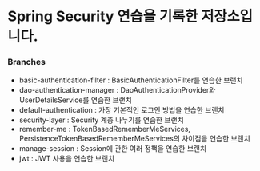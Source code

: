 # Spring Security 연습을 기록한 저장소입니다.
### Branches
- basic-authentication-filter : BasicAuthenticationFilter를 연습한 브랜치
- dao-authentication-manager : DaoAuthenticationProvider와 UserDetailsService를 연습한 브랜치
- default-authentication : 가장 기본적인 로그인 방법을 연습한 브랜치
- security-layer : Security 계층 나누기를 연습한 브랜치
- remember-me : TokenBasedRememberMeServices, PersistenceTokenBasedRememberMeServices의 차이점을 연습한 브랜치
- manage-session : Session에 관한 여러 정책을 연습한 브랜치
- jwt : JWT 사용을 연습한 브랜치
